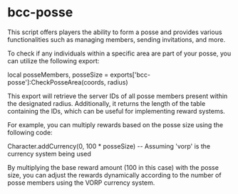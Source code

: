 # bcc-posse
This script offers players the ability to form a posse and provides various functionalities such as managing members, sending invitations, and more.

To check if any individuals within a specific area are part of your posse, you can utilize the following export:

local posseMembers, posseSize = exports['bcc-posse']:CheckPosseArea(coords, radius)

This export will retrieve the server IDs of all posse members present within the designated radius. Additionally, it returns the length of the table containing the IDs, which can be useful for implementing reward systems.

For example, you can multiply rewards based on the posse size using the following code:

Character.addCurrency(0, 100 * posseSize) -- Assuming 'vorp' is the currency system being used

By multiplying the base reward amount (100 in this case) with the posse size, you can adjust the rewards dynamically according to the number of posse members using the VORP currency system.
